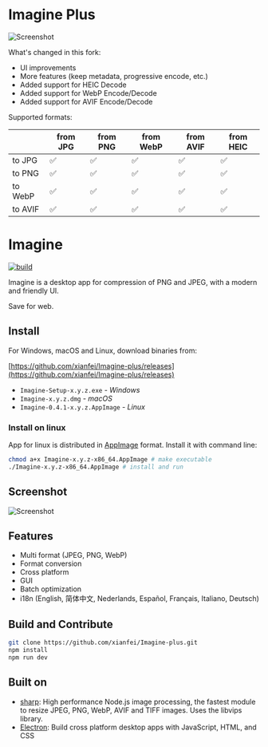 # Imagine Plus

![Screenshot](https://github.com/user-attachments/assets/17e78f90-15ca-44c0-b689-fd2d0ab9c6c7)

What's changed in this fork:

- UI improvements
- More features (keep metadata, progressive encode, etc.)
- Added support for HEIC Decode
- Added support for WebP Encode/Decode
- Added support for AVIF Encode/Decode

Supported formats:

|  | from JPG | from PNG | from WebP | from AVIF | from HEIC |
| --- | --- | --- | --- | --- | --- |
| to JPG | ✅ | ✅ | ✅ | ✅ | ✅ |
| to PNG | ✅ | ✅ | ✅ | ✅ | ✅ |
| to WebP | ✅ | ✅ | ✅ | ✅ | ✅ |
| to AVIF | ✅ | ✅ | ✅ | ✅ | ✅ |

# Imagine

[![build](https://travis-ci.org/xianfei/Imagine-plus.svg?branch=master)](https://travis-ci.org/xianfei/Imagine-plus)

Imagine is a desktop app for compression of PNG and JPEG, with a modern and friendly UI.

Save for web.

## Install

For Windows, macOS and Linux, download binaries from:

[https://github.com/xianfei/Imagine-plus/releases](https://github.com/xianfei/Imagine-plus/releases)

 - `Imagine-Setup-x.y.z.exe`      - *Windows*
 - `Imagine-x.y.z.dmg`            - *macOS*
 - `Imagine-0.4.1-x.y.z.AppImage` - *Linux*

### Install on linux

App for linux is distributed in [AppImage](http://appimage.org/) format.
Install it with command line:

```bash
chmod a+x Imagine-x.y.z-x86_64.AppImage # make executable
./Imagine-x.y.z-x86_64.AppImage # install and run
```

## Screenshot

![Screenshot](./screenshots/shot.jpg)

## Features

 - Multi format (JPEG, PNG, WebP)
 - Format conversion
 - Cross platform
 - GUI
 - Batch optimization
 - i18n (English, 简体中文, Nederlands, Español, Français, Italiano, Deutsch)

## Build and Contribute

```bash
git clone https://github.com/xianfei/Imagine-plus.git
npm install
npm run dev
```

## Built on

 - [sharp](https://github.com/lovell/sharp): High performance Node.js image processing, the fastest module to resize JPEG, PNG, WebP, AVIF and TIFF images. Uses the libvips library.
 - [Electron](https://electron.atom.io/): Build cross platform desktop apps with JavaScript, HTML, and CSS
